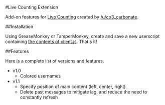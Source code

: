 #Live Counting Extension

Add-on features for [Live Counting](https://www.reddit.com/live/ta535s1hq2je) created by [/u/co3_carbonate](https://www.reddit.com/user/co3_carbonate/).

##Installation

Using GreaseMonkey or TamperMonkey, create and save a new userscript containing [the contents of client.js](https://raw.githubusercontent.com/co3carbonate/live-counting-extension/master/client.js). That's it!

##Features

Here is a complete list of versions and features.

- v1.0
  - Colored usernames
- v1.1
  - Specify position of main content (left, center, right)
  - Delete past messages to mitigate lag, and reduce the need to constantly refresh